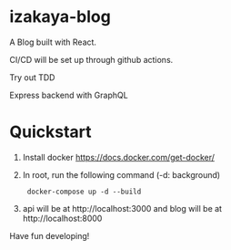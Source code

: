 # izakaya-blog

A Blog built with React.

CI/CD will be set up through github actions.

Try out TDD

Express backend with GraphQL

# Quickstart

1. Install docker https://docs.docker.com/get-docker/
1. In root, run the following command (-d: background)

        docker-compose up -d --build

1. api will be at http://localhost:3000 and blog will be at http://localhost:8000

Have fun developing!
